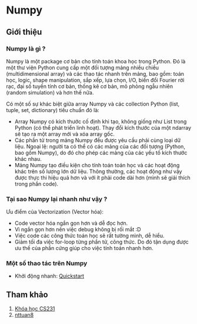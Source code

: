 # Numpy

## Giới thiệu

### Numpy là gì ?

Numpy là một package cơ bản cho tính toán khoa học trong Python. Đó là một thư viện Python cung cấp một đối tượng mảng nhiều chiều (multidimensional array) và các thao tác nhanh trên mảng, bao gồm: toán học, logic, shape manipulation, sắp xếp, lựa chọn, I/O, biến đổi Fourier rời rạc, đại số tuyến tính cơ bản, thống kê cơ bản, mô phỏng ngẫu nhiên (random simulation) và hơn thế nữa.

Có một số sự khác biệt giữa array Numpy và các collection Python (list, tuple, set, dictionary) tiêu chuẩn đó là:
* Array Numpy có kích thước cố định khi tạo, không giống như List trong Python (có thể phát triển linh hoạt). Thay đổi kích thước của một ndarray sẽ tạo ra một array mới và xóa array gốc.
* Các phần tử trong mảng Numpy đều được yêu cầu phải cùng loại dữ liệu. Ngoại lệ: người ta có thể có các mảng của các đối tượng (Python, bao gồm Numpy), do đó cho phép các mảng của các yếu tố kích thước khác nhau.
* Mảng Numpy tạo điều kiện cho tính toán toán học và các hoạt động khác trên số lượng lớn dữ liệu. Thông thường, các hoạt động như vậy được thực thi hiệu quả hơn và với ít phải code dài hơn (mình sẽ giải thích trong phần code).

### Tại sao Numpy lại nhanh như vậy ?

Ưu điểm của Vectorization (Vector hóa):

* Code vector hóa ngắn gọn hơn và dễ đọc hơn.
* Vì ngắn gọn hơn nên việc debug không bị rối mắt :D
* Việc code các công thức toán học sẽ rất tường mình, dễ hiểu.
* Giảm tối đa việc for-loop từng phần tử, công thức. Do đó tận dụng được ưu thế của phần cứng giúp cho việc tính toán nhanh hơn.

### Một số thao tác trên Numpy

* Khởi động nhanh: [Quickstart](https://github.com/hieptran1812/AI-for-ITPTIT/blob/master/Python%20for%20Data%20Science/Numpy/Quickstart%20Numpy.ipynb)

## Tham khảo

1. [Khóa học CS231](https://cs231n.github.io/python-numpy-tutorial/#numpy)
2. [nttuan8](https://nttuan8.com/)
